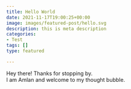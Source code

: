 ```yaml
---
title: Hello World
date: 2021-11-17T19:00:25+00:00
image: images/featured-post/hello.svg
description: this is meta description
categories:
- Test
tags: []
type: featured

---
```

Hey there! Thanks for stopping by.   
I am Amlan and welcome to my thought bubble.